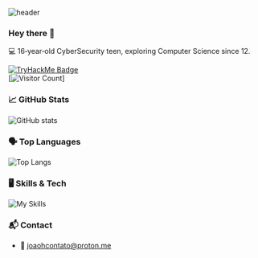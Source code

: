 ![header](https://capsule-render.vercel.app/api?type=waving&color=auto&height=200&text=Hey%20there!%20I'm%20João%20H.)

### Hey there 👋  
💻 16‑year‑old CyberSecurity teen, exploring Computer Science since 12.

[![TryHackMe Badge](https://tryhackme-badges.s3.amazonaws.com/joaoh.png)](https://tryhackme.com/p/joaoh)  
[![Visitor Count](https://profile-counter.glitch.me/joaostack/count.svg)]

### 📈 GitHub Stats  
![GitHub stats](https://github-readme-stats.vercel.app/api?username=joaostack&show_icons=true&theme=react&hide_border=true)  

### 🗣️ Top Languages  
![Top Langs](https://github-readme-stats.vercel.app/api/top-langs/?username=joaostack&theme=react&show_icons=true&hide_border=true&layout=compact)

### 🖥️ Skills & Tech  
![My Skills](https://skillicons.dev/icons?i=cs,bash,dotnet,bootstrap,git,docker,sqlite,mysql,postgres,js,html,css,linux,windows,vscode,neovim,visualstudio)

### 📬 Contact  
- 📧 joaohcontato@proton.me
